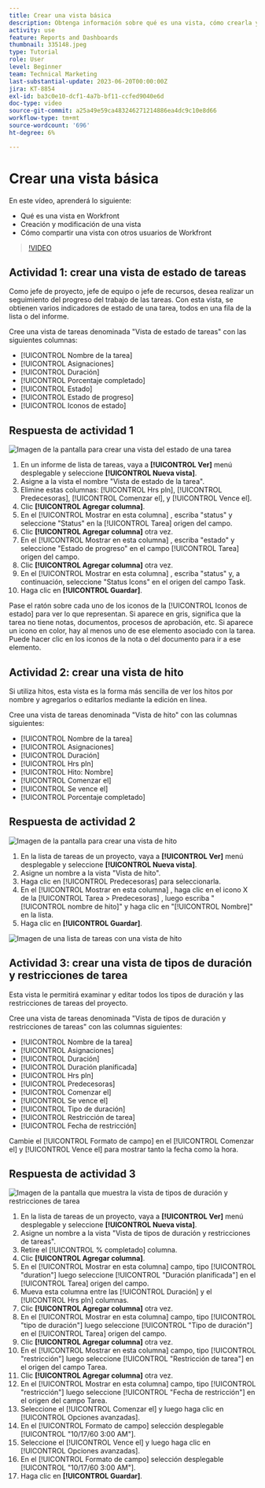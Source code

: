 ```yaml
---
title: Crear una vista básica
description: Obtenga información sobre qué es una vista, cómo crearla y cómo compartir una vista con otros usuarios en Workfront.
activity: use
feature: Reports and Dashboards
thumbnail: 335148.jpeg
type: Tutorial
role: User
level: Beginner
team: Technical Marketing
last-substantial-update: 2023-06-20T00:00:00Z
jira: KT-8854
exl-id: ba3c0e10-dcf1-4a7b-bf11-ccfed9040e6d
doc-type: video
source-git-commit: a25a49e59ca483246271214886ea4dc9c10e8d66
workflow-type: tm+mt
source-wordcount: '696'
ht-degree: 6%

---
```


# Crear una vista básica

En este vídeo, aprenderá lo siguiente:

* Qué es una vista en Workfront
* Creación y modificación de una vista
* Cómo compartir una vista con otros usuarios de Workfront

>[!VIDEO](https://video.tv.adobe.com/v/335148/?quality=12&learn=on)

## Actividad 1: crear una vista de estado de tareas

Como jefe de proyecto, jefe de equipo o jefe de recursos, desea realizar un seguimiento del progreso del trabajo de las tareas. Con esta vista, se obtienen varios indicadores de estado de una tarea, todos en una fila de la lista o del informe.

Cree una vista de tareas denominada &quot;Vista de estado de tareas&quot; con las siguientes columnas:

* [!UICONTROL Nombre de la tarea]
* [!UICONTROL Asignaciones]
* [!UICONTROL Duración]
* [!UICONTROL Porcentaje completado]
* [!UICONTROL Estado]
* [!UICONTROL Estado de progreso]
* [!UICONTROL Iconos de estado]

## Respuesta de actividad 1

![Imagen de la pantalla para crear una vista del estado de una tarea](assets/view-exercise.png)

1. En un informe de lista de tareas, vaya a **[!UICONTROL Ver]** menú desplegable y seleccione **[!UICONTROL Nueva vista]**.
1. Asigne a la vista el nombre &quot;Vista de estado de la tarea&quot;.
1. Elimine estas columnas: [!UICONTROL Hrs pln], [!UICONTROL Predecesoras], [!UICONTROL Comenzar el], y [!UICONTROL Vence el].
1. Clic **[!UICONTROL Agregar columna]**.
1. En el [!UICONTROL Mostrar en esta columna] , escriba &quot;status&quot; y seleccione &quot;Status&quot; en la [!UICONTROL Tarea] origen del campo.
1. Clic **[!UICONTROL Agregar columna]** otra vez.
1. En el [!UICONTROL Mostrar en esta columna] , escriba &quot;estado&quot; y seleccione &quot;Estado de progreso&quot; en el campo [!UICONTROL Tarea] origen del campo.
1. Clic **[!UICONTROL Agregar columna]** otra vez.
1. En el [!UICONTROL Mostrar en esta columna] , escriba &quot;status&quot; y, a continuación, seleccione &quot;Status Icons&quot; en el origen del campo Task.
1. Haga clic en **[!UICONTROL Guardar]**.

Pase el ratón sobre cada uno de los iconos de la [!UICONTROL Iconos de estado] para ver lo que representan. Si aparece en gris, significa que la tarea no tiene notas, documentos, procesos de aprobación, etc. Si aparece un icono en color, hay al menos uno de ese elemento asociado con la tarea. Puede hacer clic en los iconos de la nota o del documento para ir a ese elemento.

## Actividad 2: crear una vista de hito

Si utiliza hitos, esta vista es la forma más sencilla de ver los hitos por nombre y agregarlos o editarlos mediante la edición en línea.

Cree una vista de tareas denominada &quot;Vista de hito&quot; con las columnas siguientes:

* [!UICONTROL Nombre de la tarea]
* [!UICONTROL Asignaciones]
* [!UICONTROL Duración]
* [!UICONTROL Hrs pln]
* [!UICONTROL Hito: Nombre]
* [!UICONTROL Comenzar el]
* [!UICONTROL Se vence el]
* [!UICONTROL Porcentaje completado]


## Respuesta de actividad 2

![Imagen de la pantalla para crear una vista de hito](assets/view-milestone-exercise-1.png)

1. En la lista de tareas de un proyecto, vaya a **[!UICONTROL Ver]** menú desplegable y seleccione **[!UICONTROL Nueva vista]**.
1. Asigne un nombre a la vista &quot;Vista de hito&quot;.
1. Haga clic en [!UICONTROL Predecesoras] para seleccionarla.
1. En el [!UICONTROL Mostrar en esta columna] , haga clic en el icono X de la [!UICONTROL Tarea > Predecesoras] , luego escriba &quot;[!UICONTROL nombre de hito]&quot; y haga clic en &quot;[!UICONTROL Nombre]&quot; en la lista.
1. Haga clic en **[!UICONTROL Guardar]**.

![Imagen de una lista de tareas con una vista de hito](assets/view-milestone-exercise-2.png)

## Actividad 3: crear una vista de tipos de duración y restricciones de tarea

Esta vista le permitirá examinar y editar todos los tipos de duración y las restricciones de tareas del proyecto.

Cree una vista de tareas denominada &quot;Vista de tipos de duración y restricciones de tareas&quot; con las columnas siguientes:

* [!UICONTROL Nombre de la tarea]
* [!UICONTROL Asignaciones]
* [!UICONTROL Duración]
* [!UICONTROL Duración planificada]
* [!UICONTROL Hrs pln]
* [!UICONTROL Predecesoras]
* [!UICONTROL Comenzar el]
* [!UICONTROL Se vence el]
* [!UICONTROL Tipo de duración]
* [!UICONTROL Restricción de tarea]
* [!UICONTROL Fecha de restricción]

Cambie el [!UICONTROL Formato de campo] en el [!UICONTROL Comenzar el] y [!UICONTROL Vence el] para mostrar tanto la fecha como la hora.

## Respuesta de actividad 3

![Imagen de la pantalla que muestra la vista de tipos de duración y restricciones de tarea](assets/view-activity-3.png)

1. En la lista de tareas de un proyecto, vaya a **[!UICONTROL Ver]** menú desplegable y seleccione **[!UICONTROL Nueva vista]**.
1. Asigne un nombre a la vista &quot;Vista de tipos de duración y restricciones de tareas&quot;.
1. Retire el [!UICONTROL % completado] columna.
1. Clic **[!UICONTROL Agregar columna]**.
1. En el [!UICONTROL Mostrar en esta columna] campo, tipo [!UICONTROL &quot;duration&quot;] luego seleccione [!UICONTROL &quot;Duración planificada&quot;] en el [!UICONTROL Tarea] origen del campo.
1. Mueva esta columna entre las [!UICONTROL Duración] y el [!UICONTROL Hrs pln] columnas.
1. Clic **[!UICONTROL Agregar columna]** otra vez.
1. En el [!UICONTROL Mostrar en esta columna] campo, tipo [!UICONTROL &quot;tipo de duración&quot;] luego seleccione [!UICONTROL &quot;Tipo de duración&quot;] en el [!UICONTROL Tarea] origen del campo.
1. Clic **[!UICONTROL Agregar columna]** otra vez.
1. En el [!UICONTROL Mostrar en esta columna] campo, tipo [!UICONTROL &quot;restricción&quot;] luego seleccione [!UICONTROL &quot;Restricción de tarea&quot;] en el origen del campo Tarea.
1. Clic **[!UICONTROL Agregar columna]** otra vez.
1. En el [!UICONTROL Mostrar en esta columna] campo, tipo [!UICONTROL &quot;restricción&quot;] luego seleccione [!UICONTROL &quot;Fecha de restricción&quot;] en el origen del campo Tarea.
1. Seleccione el [!UICONTROL Comenzar el] y luego haga clic en [!UICONTROL Opciones avanzadas].
1. En el [!UICONTROL Formato de campo] selección desplegable [!UICONTROL &quot;10/17/60 3:00 AM&quot;].
1. Seleccione el [!UICONTROL Vence el] y luego haga clic en [!UICONTROL Opciones avanzadas].
1. En el [!UICONTROL Formato de campo] selección desplegable [!UICONTROL &quot;10/17/60 3:00 AM&quot;].
1. Haga clic en **[!UICONTROL Guardar]**.
